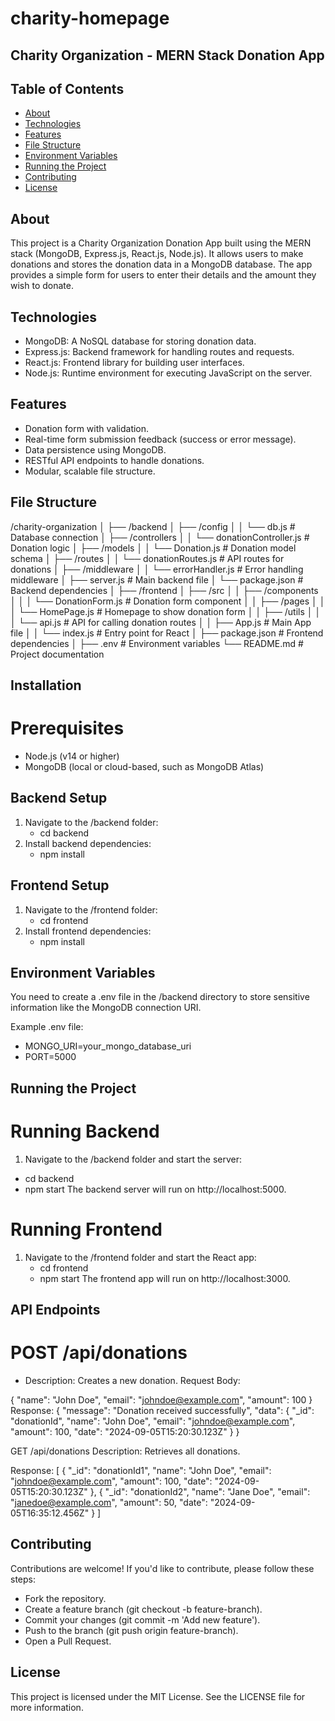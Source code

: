 # charity-homepage

## Charity Organization - MERN Stack Donation App

## Table of Contents

- [About](#About)
- [Technologies](#Technologies)
- [Features](#Features)
- [File Structure](#FileStructure)
- [Environment Variables](#EnvironmentVariables)
- [Running the Project](#RunningtheProject)
- [Contributing](#Contributing)
- [License](#License)

## About

This project is a Charity Organization Donation App built using the MERN stack (MongoDB, Express.js, React.js, Node.js). It allows users to make donations and stores the donation data in a MongoDB database. The app provides a simple form for users to enter their details and the amount they wish to donate.

## Technologies

- MongoDB: A NoSQL database for storing donation data.
- Express.js: Backend framework for handling routes and requests.
- React.js: Frontend library for building user interfaces.
- Node.js: Runtime environment for executing JavaScript on the server.

## Features

- Donation form with validation.
- Real-time form submission feedback (success or error message).
- Data persistence using MongoDB.
- RESTful API endpoints to handle donations.
- Modular, scalable file structure.

## File Structure

/charity-organization
│
├── /backend
│ ├── /config
│ │ └── db.js # Database connection
│ ├── /controllers
│ │ └── donationController.js # Donation logic
│ ├── /models
│ │ └── Donation.js # Donation model schema
│ ├── /routes
│ │ └── donationRoutes.js # API routes for donations
│ ├── /middleware
│ │ └── errorHandler.js # Error handling middleware
│ ├── server.js # Main backend file
│ └── package.json # Backend dependencies
│
├── /frontend
│ ├── /src
│ │ ├── /components
│ │ │ └── DonationForm.js # Donation form component
│ │ ├── /pages
│ │ │ └── HomePage.js # Homepage to show donation form
│ │ ├── /utils
│ │ │ └── api.js # API for calling donation routes
│ │ ├── App.js # Main App file
│ │ └── index.js # Entry point for React
│ ├── package.json # Frontend dependencies
│
├── .env # Environment variables
└── README.md # Project documentation

## Installation

# Prerequisites

- Node.js (v14 or higher)
- MongoDB (local or cloud-based, such as MongoDB Atlas)

## Backend Setup

1. Navigate to the /backend folder:
   - cd backend
2. Install backend dependencies:
   - npm install

## Frontend Setup

1. Navigate to the /frontend folder:
   - cd frontend
2. Install frontend dependencies:
   - npm install

## Environment Variables

You need to create a .env file in the /backend directory to store sensitive information like the MongoDB connection URI.

Example .env file:

- MONGO_URI=your_mongo_database_uri
- PORT=5000

## Running the Project

# Running Backend

1. Navigate to the /backend folder and start the server:

- cd backend
- npm start
  The backend server will run on http://localhost:5000.

# Running Frontend

1. Navigate to the /frontend folder and start the React app:
   - cd frontend
   - npm start
     The frontend app will run on http://localhost:3000.

## API Endpoints

# POST /api/donations

- Description: Creates a new donation.
  Request Body:

{
"name": "John Doe",
"email": "johndoe@example.com",
"amount": 100
}
Response:
{
"message": "Donation received successfully",
"data": {
"\_id": "donationId",
"name": "John Doe",
"email": "johndoe@example.com",
"amount": 100,
"date": "2024-09-05T15:20:30.123Z"
}
}

GET /api/donations
Description: Retrieves all donations.

Response:
[
{
"_id": "donationId1",
"name": "John Doe",
"email": "johndoe@example.com",
"amount": 100,
"date": "2024-09-05T15:20:30.123Z"
},
{
"_id": "donationId2",
"name": "Jane Doe",
"email": "janedoe@example.com",
"amount": 50,
"date": "2024-09-05T16:35:12.456Z"
}
]

## Contributing

Contributions are welcome! If you'd like to contribute, please follow these steps:

- Fork the repository.
- Create a feature branch (git checkout -b feature-branch).
- Commit your changes (git commit -m 'Add new feature').
- Push to the branch (git push origin feature-branch).
- Open a Pull Request.

## License

This project is licensed under the MIT License. See the LICENSE file for more information.
